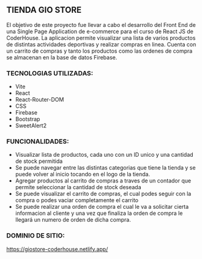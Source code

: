 ## TIENDA GIO STORE
El objetivo de este proyecto fue llevar a cabo el desarrollo del Front End de una Single Page Application de e-commerce para el curso de React JS de CoderHouse. La aplicacion permite visualizar una lista de varios productos de distintas actividades deportivas y realizar compras en linea. Cuenta con un carrito de compras y tanto los productos como las ordenes de compra se almacenan en la base de datos Firebase.

### TECNOLOGIAS UTILIZADAS:
- Vite
- React
- React-Router-DOM
- CSS
- Firebase
- Bootstrap
- SweetAlert2

### FUNCIONALIDADES:
- Visualizar lista de productos, cada uno con un ID unico y una cantidad de stock permitida
- Se puede navegar entre las distintas categorias que tiene la tienda y se puede volver al inicio tocando en el logo de la tienda.
- Agregar productos al carrito de compras a traves de un contador que permite seleccionar la cantidad de stock deseada
- Se puede visualizar el carrito de compras, el cual podes seguir con la compra o podes vaciar completamente el carrito
- Se puede realizar una orden de compra el cual le va a solicitar cierta informacion al cliente y una vez que finaliza la orden de compra le llegará un numero de orden de dicha compra. 

### DOMINIO DE SITIO:
https://giostore-coderhouse.netlify.app/
